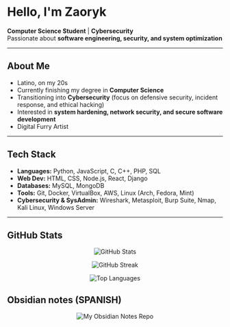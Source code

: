 # Hello, I'm Zaoryk

**Computer Science Student** | **Cybersecurity**  
Passionate about **software engineering, security, and system optimization**

---

## About Me
- Latino, on my 20s
- Currently finishing my degree in **Computer Science**
- Transitioning into **Cybersecurity** (focus on defensive security, incident response, and ethical hacking)
- Interested in **system hardening, network security, and secure software development**
- Digital Furry Artist

---

## Tech Stack
- **Languages:** Python, JavaScript, C, C++, PHP, SQL  
- **Web Dev:** HTML, CSS, Node.js, React, Django  
- **Databases:** MySQL, MongoDB  
- **Tools:** Git, Docker, VirtualBox, AWS, Linux (Arch, Fedora, Mint)  
- **Cybersecurity & SysAdmin:** Wireshark, Metasploit, Burp Suite, Nmap, Kali Linux, Windows Server

---

## GitHub Stats

<p align="center">
  <!-- GitHub Stats -->
  <picture>
    <source 
      srcset="https://github-readme-stats.vercel.app/api?username=Zaoryk&show_icons=true&theme=tokyonight&hide_border=true"
      media="(prefers-color-scheme: dark)" 
    />
    <source 
      srcset="https://github-readme-stats.vercel.app/api?username=Zaoryk&show_icons=true&theme=default&hide_border=true"
      media="(prefers-color-scheme: light)" 
    />
    <img src="https://github-readme-stats.vercel.app/api?username=Zaoryk&show_icons=true&hide_border=true" alt="GitHub Stats" />
  </picture>
</p>

<p align="center">
  <!-- GitHub Streak -->
  <picture>
    <source 
      srcset="https://github-readme-streak-stats.herokuapp.com/?user=Zaoryk&theme=tokyonight&hide_border=true"
      media="(prefers-color-scheme: dark)" 
    />
    <source 
      srcset="https://github-readme-streak-stats.herokuapp.com/?user=Zaoryk&theme=default&hide_border=true"
      media="(prefers-color-scheme: light)" 
    />
    <img src="https://github-readme-streak-stats.herokuapp.com/?user=Zaoryk&hide_border=true" alt="GitHub Streak" />
  </picture>
</p>

<p align="center">
  <!-- Top Languages -->
  <picture>
    <source 
      srcset="https://github-readme-stats.vercel.app/api/top-langs/?username=Zaoryk&layout=compact&theme=tokyonight&hide_border=true"
      media="(prefers-color-scheme: dark)" 
    />
    <source 
      srcset="https://github-readme-stats.vercel.app/api/top-langs/?username=Zaoryk&layout=compact&theme=default&hide_border=true"
      media="(prefers-color-scheme: light)" 
    />
    <img src="https://github-readme-stats.vercel.app/api/top-langs/?username=Zaoryk&layout=compact&hide_border=true" alt="Top Languages" />
  </picture>
</p>

## Obsidian notes (SPANISH)

<p align="center">
  <!-- My Obsidian Notes -->
  <picture>
    <source 
      srcset="https://github-readme-stats.vercel.app/api/pin/?username=Zaoryk&repo=my-obsidian-notes&theme=tokyonight&hide_border=true"
      media="(prefers-color-scheme: dark)" 
    />
    <source 
      srcset="https://github-readme-stats.vercel.app/api/pin/?username=Zaoryk&repo=my-obsidian-notes&theme=default&hide_border=true"
      media="(prefers-color-scheme: light)" 
    />
    <img src="https://github-readme-stats.vercel.app/api/pin/?username=Zaoryk&repo=my-obsidian-notes&hide_border=true" alt="My Obsidian Notes Repo" />
  </picture>
</p>
